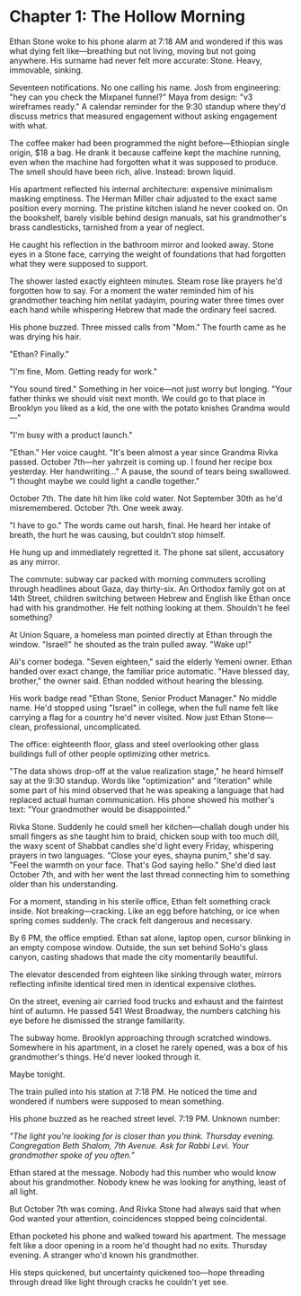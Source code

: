 # Chapter 1: The Hollow Morning

Ethan Stone woke to his phone alarm at 7:18 AM and wondered if this was what dying felt like—breathing but not living, moving but not going anywhere. His surname had never felt more accurate: Stone. Heavy, immovable, sinking.

Seventeen notifications. No one calling his name. Josh from engineering: "hey can you check the Mixpanel funnel?" Maya from design: "v3 wireframes ready." A calendar reminder for the 9:30 standup where they'd discuss metrics that measured engagement without asking engagement with what.

The coffee maker had been programmed the night before—Ethiopian single origin, $18 a bag. He drank it because caffeine kept the machine running, even when the machine had forgotten what it was supposed to produce. The smell should have been rich, alive. Instead: brown liquid.

His apartment reflected his internal architecture: expensive minimalism masking emptiness. The Herman Miller chair adjusted to the exact same position every morning. The pristine kitchen island he never cooked on. On the bookshelf, barely visible behind design manuals, sat his grandmother's brass candlesticks, tarnished from a year of neglect.

He caught his reflection in the bathroom mirror and looked away. Stone eyes in a Stone face, carrying the weight of foundations that had forgotten what they were supposed to support.

The shower lasted exactly eighteen minutes. Steam rose like prayers he'd forgotten how to say. For a moment the water reminded him of his grandmother teaching him netilat yadayim, pouring water three times over each hand while whispering Hebrew that made the ordinary feel sacred.

His phone buzzed. Three missed calls from "Mom." The fourth came as he was drying his hair.

"Ethan? Finally."

"I'm fine, Mom. Getting ready for work."

"You sound tired." Something in her voice—not just worry but longing. "Your father thinks we should visit next month. We could go to that place in Brooklyn you liked as a kid, the one with the potato knishes Grandma would—"

"I'm busy with a product launch."

"Ethan." Her voice caught. "It's been almost a year since Grandma Rivka passed. October 7th—her yahrzeit is coming up. I found her recipe box yesterday. Her handwriting..." A pause, the sound of tears being swallowed. "I thought maybe we could light a candle together."

October 7th. The date hit him like cold water. Not September 30th as he'd misremembered. October 7th. One week away.

"I have to go." The words came out harsh, final. He heard her intake of breath, the hurt he was causing, but couldn't stop himself.

He hung up and immediately regretted it. The phone sat silent, accusatory as any mirror.

The commute: subway car packed with morning commuters scrolling through headlines about Gaza, day thirty-six. An Orthodox family got on at 14th Street, children switching between Hebrew and English like Ethan once had with his grandmother. He felt nothing looking at them. Shouldn't he feel something?

At Union Square, a homeless man pointed directly at Ethan through the window. "Israel!" he shouted as the train pulled away. "Wake up!"

Ali's corner bodega. "Seven eighteen," said the elderly Yemeni owner. Ethan handed over exact change, the familiar price automatic. "Have blessed day, brother," the owner said. Ethan nodded without hearing the blessing.

His work badge read "Ethan Stone, Senior Product Manager." No middle name. He'd stopped using "Israel" in college, when the full name felt like carrying a flag for a country he'd never visited. Now just Ethan Stone—clean, professional, uncomplicated.

The office: eighteenth floor, glass and steel overlooking other glass buildings full of other people optimizing other metrics.

"The data shows drop-off at the value realization stage," he heard himself say at the 9:30 standup. Words like "optimization" and "iteration" while some part of his mind observed that he was speaking a language that had replaced actual human communication. His phone showed his mother's text: "Your grandmother would be disappointed."

Rivka Stone. Suddenly he could smell her kitchen—challah dough under his small fingers as she taught him to braid, chicken soup with too much dill, the waxy scent of Shabbat candles she'd light every Friday, whispering prayers in two languages. "Close your eyes, shayna punim," she'd say. "Feel the warmth on your face. That's God saying hello." She'd died last October 7th, and with her went the last thread connecting him to something older than his understanding.

For a moment, standing in his sterile office, Ethan felt something crack inside. Not breaking—cracking. Like an egg before hatching, or ice when spring comes suddenly. The crack felt dangerous and necessary.

By 6 PM, the office emptied. Ethan sat alone, laptop open, cursor blinking in an empty compose window. Outside, the sun set behind SoHo's glass canyon, casting shadows that made the city momentarily beautiful.

The elevator descended from eighteen like sinking through water, mirrors reflecting infinite identical tired men in identical expensive clothes.

On the street, evening air carried food trucks and exhaust and the faintest hint of autumn. He passed 541 West Broadway, the numbers catching his eye before he dismissed the strange familiarity.

The subway home. Brooklyn approaching through scratched windows. Somewhere in his apartment, in a closet he rarely opened, was a box of his grandmother's things. He'd never looked through it.

Maybe tonight.

The train pulled into his station at 7:18 PM. He noticed the time and wondered if numbers were supposed to mean something.

His phone buzzed as he reached street level. 7:19 PM. Unknown number:

*"The light you're looking for is closer than you think. Thursday evening. Congregation Beth Shalom, 7th Avenue. Ask for Rabbi Levi. Your grandmother spoke of you often."*

Ethan stared at the message. Nobody had this number who would know about his grandmother. Nobody knew he was looking for anything, least of all light.

But October 7th was coming. And Rivka Stone had always said that when God wanted your attention, coincidences stopped being coincidental.

Ethan pocketed his phone and walked toward his apartment. The message felt like a door opening in a room he'd thought had no exits. Thursday evening. A stranger who'd known his grandmother.

His steps quickened, but uncertainty quickened too—hope threading through dread like light through cracks he couldn't yet see.